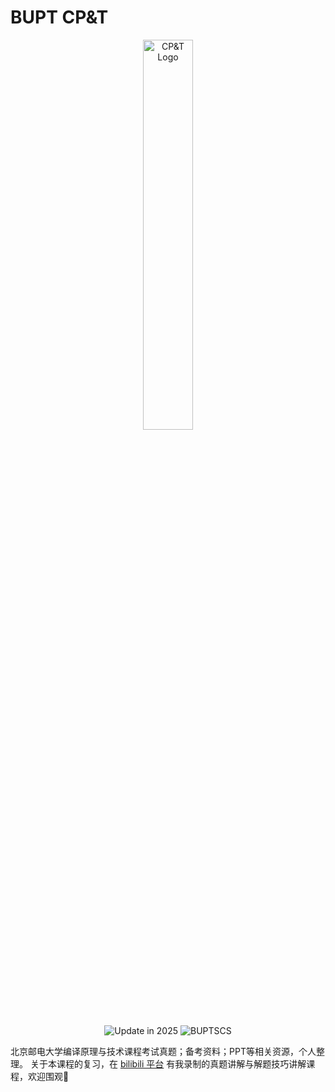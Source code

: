 # BUPT CP&T
<p align="center">
<img src="https://i.postimg.cc/7h6qs6J8/CPT-logo.png" width="40%" alt="CP&T Logo" />
<br />
<br />
<img src="https://img.shields.io/badge/Update-2025-blue" alt="Update in 2025" />
<img src="https://img.shields.io/badge/BUPT-SCS-red" alt="BUPTSCS" />
<br />
</p>

北京邮电大学编译原理与技术课程考试真题；备考资料；PPT等相关资源，个人整理。
关于本课程的复习，在 [bilibili 平台](https://space.bilibili.com/1340582659) 有我录制的真题讲解与解题技巧讲解课程，欢迎围观🥳
